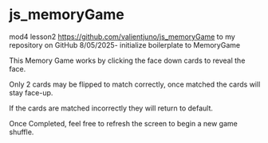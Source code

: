# js_memoryGame

mod4 lesson2
https://github.com/valientjuno/js_memoryGame to my repository on GitHub
8/05/2025- initialize boilerplate to MemoryGame

This Memory Game works by clicking the face down cards to reveal the face.

Only 2 cards may be flipped to match correctly, once matched the cards will stay face-up.

If the cards are matched incorrectly they will return to default.

Once Completed, feel free to refresh the screen to begin a new game shuffle.
